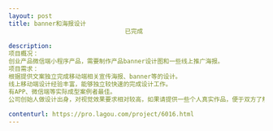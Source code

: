 ```yaml
---                
layout: post       
title: banner和海报设计
                                已完成
           
description: 
项目概况：
创业产品微信端小程序产品，需要制作产品banner设计图和一些线上推广海报。
项目需求：
根据提供文案独立完成移动端相关宣传海报、banner等的设计。
线上移动端设计经验丰富，能够独立较快速的完成设计工作。
有APP、微信端等实际成型案例者最佳。
公司创始人做设计出身，对视觉效果要求相对较高，如果请提供一些个人真实作品，便于双方了解。
     
contenturl: https://pro.lagou.com/project/6016.html      
---                 
```

